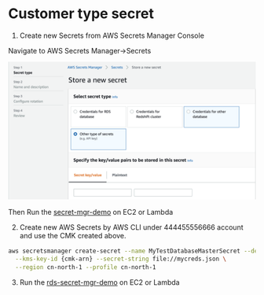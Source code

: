 # Customer type secret
1. Create new Secrets from AWS Secrets Manager Console

Navigate to AWS Secrets Manager->Secrets

![customType](media/customType.png)

Then Run the [secret-mgr-demo](scripts/secret-mgr-demo.py) on EC2 or Lambda

2. Create new AWS Secrets by AWS CLI under 444455556666 account and use the CMK created above.
  ```bash
  aws secretsmanager create-secret --name MyTestDatabaseMasterSecret --description "Test secret for RDS" \
    --kms-key-id {cmk-arn} --secret-string file://mycreds.json \
    --region cn-north-1 --profile cn-north-1
  ```

3. Run the [rds-secret-mgr-demo](scripts/rds-secret-mgr-demo.py) on EC2 or Lambda
